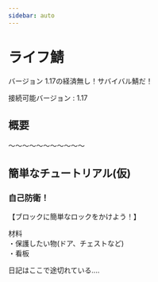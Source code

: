 ```yaml
---
sidebar: auto
---
```


# ライフ鯖

バージョン 1.17の経済無し！サバイバル鯖だ！

接続可能バージョン : 1.17
## 概要

～～～～～～～～～～～

## 簡単なチュートリアル(仮)

### 自己防衛！
【ブロックに簡単なロックをかけよう！】

材料<br>
・保護したい物(ドア、チェストなど)<br>
・看板<br>

日記はここで途切れている....